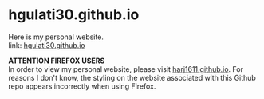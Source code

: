 # hgulati30.github.io
Here is my personal website.   
link: [hgulati30.github.io](hgulati30.github.io)

**ATTENTION FIREFOX USERS**  
In order to view my personal website, please visit [harj1611.github.io](harj1611.github.io). For reasons I don't know, the styling on the website associated with this Github repo appears incorrectly when using Firefox. 
